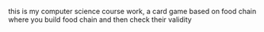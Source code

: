 this is my computer science course work, a card game based on food chain where you build food chain and then check their validity